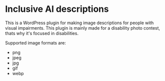 # Inclusive AI descriptions
This is a WordPress plugin for making image descriptions for people with visual impairments. This plugin is mainly made for a disability photo contest, thats why it's focused in disabilities.

Supported image formats are:
- png
- jpeg
- jpg
- gif
- webp
